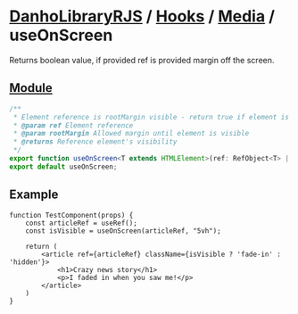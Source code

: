 # [DanhoLibraryRJS](../../index.md) / [Hooks](../index.md) / [Media](index.md) / useOnScreen
Returns boolean value, if provided ref is provided margin off the screen.

## [Module](../../../src/hooks/media/useOnScreen.ts)
```ts
/**
 * Element reference is rootMargin visible - return true if element is 8px visible on the screen
 * @param ref Element reference
 * @param rootMargin Allowed margin until element is visible
 * @returns Reference element's visibility
 */
export function useOnScreen<T extends HTMLElement>(ref: RefObject<T> | T | string, rootMargin = "0px"): boolean;
export default useOnScreen;
```

## Example
```tsx
function TestComponent(props) {
    const articleRef = useRef();
    const isVisible = useOnScreen(articleRef, "5vh");

    return (
        <article ref={articleRef} className={isVisible ? 'fade-in' : 'hidden'}>
            <h1>Crazy news story</h1>
            <p>I faded in when you saw me!</p>
        </article>
    )
}
```